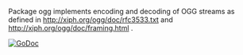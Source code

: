 Package ogg implements encoding and decoding of OGG streams as defined in
http://xiph.org/ogg/doc/rfc3533.txt
and
http://xiph.org/ogg/doc/framing.html .

[![GoDoc](https://godoc.org/github.com/mccoyst/ogg?status.svg)](https://godoc.org/github.com/mccoyst/ogg)